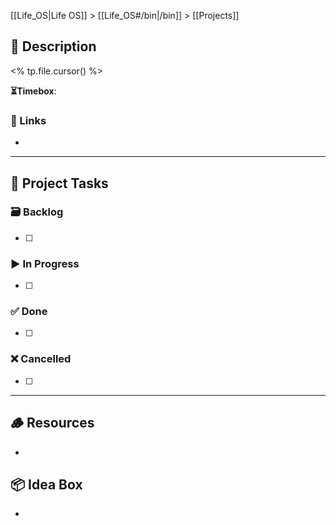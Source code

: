 [[Life_OS|Life OS]] > [[Life_OS#/bin|/bin]] > [[Projects]]

## 📄 Description

<% tp.file.cursor() %>

**⏳Timebox**: 

### 🔗 Links

- 

---

## 📝 Project Tasks

### 🗃️ Backlog

- [ ] 

### ▶️ In Progress

- [ ] 

### ✅ Done

- [ ] 

### ❌ Cancelled

- [ ] 

---

## 🪵 Resources

- 

## 📦 Idea Box

- 
